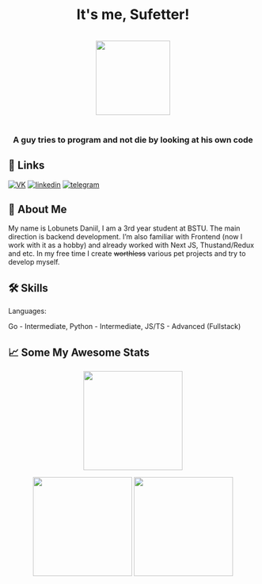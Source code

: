 <div align="center"><h1>It's me, Sufetter!</h1>
  
  <br/>
  <img src="https://www.icegif.com/wp-content/uploads/2023/06/icegif-301.gif"  height="150" width ="150">
  <br/>
 <br/>
 <h3>A guy tries to program and not die by looking at his own code</h2>
  
</div>

 



## 🔗 Links
[![VK](https://img.shields.io/badge/vk-0077ff?style=for-the-badge&logo=vk&logoColor=white)](https://vk.com/mrhenschel)
[![linkedin](https://img.shields.io/badge/linkedin-0A66C2?style=for-the-badge&logo=linkedin&logoColor=white)](https://www.linkedin.com/in/daniil-lobunets/)
[![telegram](https://img.shields.io/badge/telegram-1DA1F2?style=for-the-badge&logo=telegram&logoColor=white)](https://t.me/mrhenschel)


## 🚀 About Me

My name is Lobunets Daniil, I am a 3rd year student at BSTU. The main direction is backend development. 
I’m also familiar with Frontend (now I work with it as a hobby) and already worked with Next JS, Thustand/Redux and etc.
In my free time I create ~~worthless~~ various pet projects and try to develop myself.


## 🛠 Skills
Languages:

Go - Intermediate,
Python - Intermediate,
JS/TS - Advanced (Fullstack)



## 📈 Some My Awesome Stats

<p align="center">
<img src="https://streak-stats.demolab.com?user=sufetter&theme=nightowl&hide_border=true"  height="200" >
</p>

<p align="center">
<img src="https://github-readme-stats.vercel.app/api/top-langs/?username=sufetter&layout=compact&theme=tokyonight&hide_border=true"  height="200" > <img src="https://github-readme-stats.vercel.app/api?username=sufetter&show_icons=true&theme=tokyonight&hide_border=true"  height="200" > 

</p>





